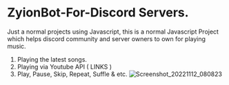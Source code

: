 # ZyionBot-For-Discord Servers.
Just a normal projects using Javascript, this is a normal Javascript Project which helps discord community and server owners to own for playing music.
1. Playing the latest songs.
2. Playing via Youtube API ( LINKS )
3. Play, Pause, Skip, Repeat, Suffle & etc.
![Screenshot_20221112_080823](https://user-images.githubusercontent.com/69459134/201452825-f2e5dccd-7989-4d76-a487-6eaea0e85e65.png)

